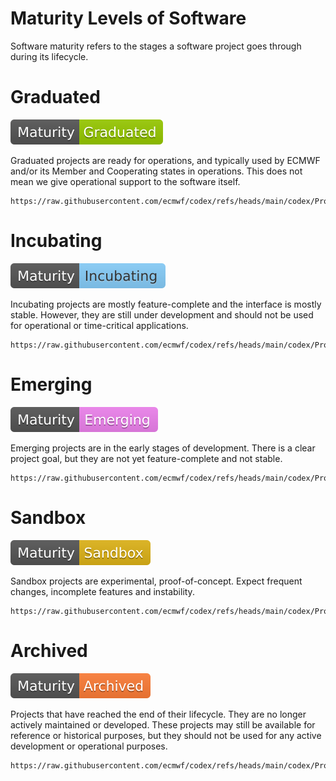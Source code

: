 # Maturity Levels of Software

Software maturity refers to the stages a software project goes through during its lifecycle. 

# Graduated

![Static Badge](./graduated_badge.svg)



Graduated projects are ready for operations, and typically used by ECMWF and/or its Member and Cooperating states in operations. This does not mean we give operational support to the software itself.

    https://raw.githubusercontent.com/ecmwf/codex/refs/heads/main/codex/Project%20Maturity/graduated_badge.svg

# Incubating

![Static Badge](./incubating_badge.svg)

Incubating projects are mostly feature-complete and the interface is mostly stable. However, they are still under development and should not be used for operational or time-critical applications.

    https://raw.githubusercontent.com/ecmwf/codex/refs/heads/main/codex/Project%20Maturity/incubating_badge.svg

# Emerging

![Static Badge](./emerging_badge.svg)

Emerging projects are in the early stages of development. There is a clear project goal, but they are not yet feature-complete and not stable.

    https://raw.githubusercontent.com/ecmwf/codex/refs/heads/main/codex/Project%20Maturity/emerging_badge.svg

# Sandbox

![Static Badge](./sandbox_badge.svg)

Sandbox projects are experimental, proof-of-concept. Expect frequent changes, incomplete features and instability.

    https://raw.githubusercontent.com/ecmwf/codex/refs/heads/main/codex/Project%20Maturity/sandbox_badge.svg

# Archived

![Static Badge](./archived_badge.svg)

Projects that have reached the end of their lifecycle.
They are no longer actively maintained or developed. 
These projects may still be available for reference or historical purposes, but they should not be used for any active development or operational purposes.

    https://raw.githubusercontent.com/ecmwf/codex/refs/heads/main/codex/Project%20Maturity/archived_badge.svg
